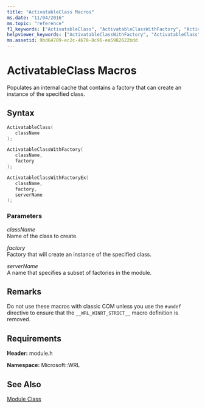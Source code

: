 ```yaml
---
title: "ActivatableClass Macros"
ms.date: "11/04/2016"
ms.topic: "reference"
f1_keywords: ["ActivatableClass", "ActivatableClassWithFactory", "ActivatableClassWithFactoryEx"]
helpviewer_keywords: ["ActivatableClassWithFactory", "ActivatableClass", "ActivatableClassWithFactoryEx"]
ms.assetid: 9bd64709-ec2c-4678-8c96-ea5982622bdd
---
```

# ActivatableClass Macros

Populates an internal cache that contains a factory that can create an instance of the specified class.

## Syntax

```cpp
ActivatableClass(
   className
);

ActivatableClassWithFactory(
   className,
   factory
);

ActivatableClassWithFactoryEx(
   className,
   factory,
   serverName
);
```

### Parameters

*className*<br/>
Name of the class to create.

*factory*<br/>
Factory that will create an instance of the specified class.

*serverName*<br/>
A name that specifies a subset of factories in the module.

## Remarks

Do not use these macros with classic COM unless you use the `#undef` directive to ensure that the `__WRL_WINRT_STRICT__` macro definition is removed.

## Requirements

**Header:** module.h

**Namespace:** Microsoft::WRL

## See Also

[Module Class](module-class.md)